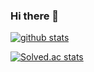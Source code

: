 ### Hi there 👋

<!--
**seongjaee/seongjaee** is a ✨ _special_ ✨ repository because its `README.md` (this file) appears on your GitHub profile.

Here are some ideas to get you started:

- 🔭 I’m currently working on ...
- 🌱 I’m currently learning ...
- 👯 I’m looking to collaborate on ...
- 🤔 I’m looking for help with ...
- 💬 Ask me about ...
- 📫 How to reach me: ...
- 😄 Pronouns: ...
- ⚡ Fun fact: ...
-->

 [![github stats](https://github-readme-stats.vercel.app/api?username=seongjaee)](https://github.com/anuraghazra/github-readme-stats)  
 
 [![Solved.ac stats](http://mazassumnida.wtf/api/v2/generate_badge?boj=xpsxm468)](https://solved.ac/xpsxm468/)
 
